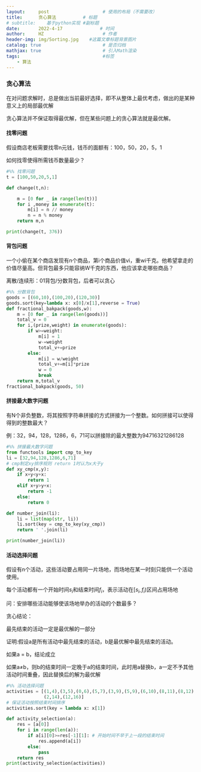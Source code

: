 ```yaml
---
layout:     post                    # 使用的布局（不需要改）
title:      贪心算法          # 标题 
# subtitle:    基于python实现 #副标题
date:       2022-4-17              # 时间
author:     HZ                      # 作者
header-img: img/Sorting.jpg    #这篇文章标题背景图片
catalog: true                       # 是否归档
mathjax: true                       # 引入Math渲染
tags:                               #标签
    - 算法
---
```

### 贪心算法

在对问题求解时，总是做出当前最好选择，即不从整体上最优考虑，做出的是某种意义上的局部最优解

贪心算法并不保证取得最优解，但在某些问题上的贪心算法就是最优解。

#### 找零问题

假设商店老板需要找零n元钱，钱币的面额有：100，50，20，5，1

如何找零使得所需钱币数量最少？

```python
#%% 找零问题
t = [100,50,20,5,1]

def change(t,n):

    m = [0 for _ in range(len(t))]
    for i ,money in enumerate(t):
        m[i] = n // money
        n = n % money
    return m,n

print(change(t, 376))
```



#### 背包问题

一个小偷在某个商店发现有n个商品，第i个商品价值vi，重wi千克。他希望拿走的价值尽量高。但背包最多只能容纳W千克的东西，他应该拿走哪些商品？

离散/连续形：01背包/分数背包，后者可以贪心

```python
#%% 分数背包
goods = [(60,10),(100,20),(120,30)]
goods.sort(key=lambda x: x[0]/x[1],reverse = True)
def fractional_bakpack(goods,w):
    m = [0 for _ in range(len(goods))]
    total_v = 0
    for i,(prize,weight) in enumerate(goods):
        if w>=weight:
            m[i] = 1
            w-=weight
            total_v+=prize
        else:
            m[i] = w/weight
            total_v+=m[i]*prize
            w = 0
            break
    return m,total_v
fractional_bakpack(goods, 50)    
```



#### 拼接最大数字问题

有N个非负整数，将其按照字符串拼接的方式拼接为一个整数。如何拼接可以使得得到的整数最大？

例：32，94，128，1286，6，71可以拼接除的最大整数为94716321286128

```python
#%% 拼接最大数字问题
from functools import cmp_to_key
li = [32,94,128,1286,6,71]
# cmp制定xy排序规则 return 1时认为x大于y
def xy_cmp(x,y):
    if x+y<y+x:
        return 1
    elif x+y>y+x:
        return -1
    else:
        return 0

def number_join(li):
    li = list(map(str, li))
    li.sort(key = cmp_to_key(xy_cmp))
    return ' '.join(li)

print(number_join(li))
```



#### 活动选择问题

假设有n个活动，这些活动要占用同一片场地，而场地在某一时刻只能供一个活动使用。

每个活动都有一个开始时间$s_i$和结束时间$f_i$，表示活动在$[s_i,f_i)$区间占用场地

问：安排哪些活动能够使该场地举办的活动的个数最多？

贪心结论：

最先结束的活动一定是最优解的一部分

证明:假设a是所有活动中最先结束的活动，b是最优解中最先结束的活动。

如果a = b，结论成立

如果a≠b，则b的结束时间一定晚于a的结束时间，此时用a替换b，a一定不予其他活动时间重叠，因此替换后的解为最优解

```python
#%% 活动选择问题
activities = [(1,4),(3,5),(0,6),(5,7),(3,9),(5,9),(6,10),(8,11),(8,12),
              (2,14),(12,16)]
# 保证活动按照结束时间排序
activities.sort(key = lambda x: x[1])

def activity_selection(a):
    res = [a[0]]
    for i in range(len(a)):
        if a[i][0]>=res[-1][1]: # 开始时间不早于上一段的结束时间
            res.append(a[i])
        else:
            pass
    return res
print(activity_selection(activities))
```



